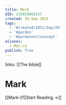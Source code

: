 ```yaml
---
title: Mark
UID: 210929001627
created: 29-Sep-2021
tags:
  - '#created/2021/Sep/29'
  - '#garden'
  - '#permanent/concept'
aliases:
  - Mác-cô
publish: True
---
```

links: [[The bible]]
 # Mark

[[Mark-01|Start Reading →]]
